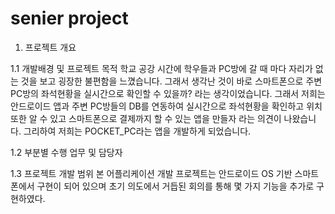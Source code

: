 # senier project
1. 프로젝트 개요

1.1 개발배경 및 프로젝트 목적
학교 공강 시간에 학우들과 PC방에 갈 때 마다 자리가 없는 것을 보고 굉장한 불편함을 느꼈습니다. 그래서 생각난 것이 바로 스마트폰으로 주변 PC방의 좌석현황을 실시간으로 확인할 수 있을까? 라는 생각이었습니다. 그래서 저희는 안드로이드 앱과 주변 PC방들의 DB를 연동하여 실시간으로 좌석현황을 확인하고 위치 또한 알 수 있고 스마트폰으로 결제까지 할 수 있는 앱을 만들자 라는 의견이 나왔습니다. 그리하여 저희는 POCKET_PC라는 앱을 개발하게 되었습니다.

1.2 부분별 수행 업무 및 담당자

1.3 프로젝트 개발 범위
본 어플리케이션 개발 프로젝트는 안드로이드 OS 기반 스마트폰에서 구현이 되어 있으며 초기 의도에서 거듭된 회의를 통해 몇 가지 기능을 추가로 구현하였다. 
